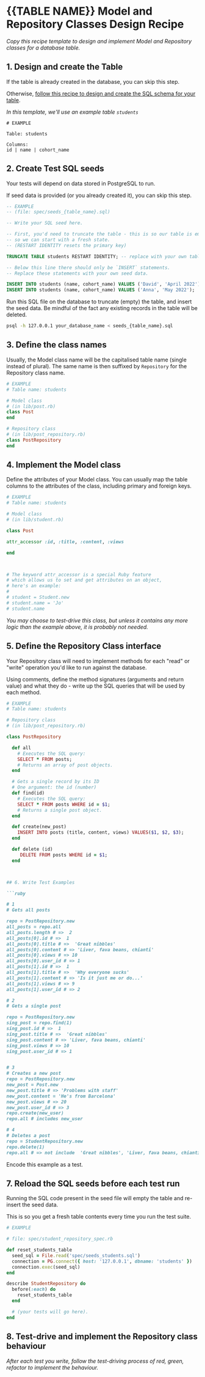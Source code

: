 # {{TABLE NAME}} Model and Repository Classes Design Recipe

_Copy this recipe template to design and implement Model and Repository classes for a database table._

## 1. Design and create the Table

If the table is already created in the database, you can skip this step.

Otherwise, [follow this recipe to design and create the SQL schema for your table](./single_table_design_recipe_template.md).

*In this template, we'll use an example table `students`*

```
# EXAMPLE

Table: students

Columns:
id | name | cohort_name
```

## 2. Create Test SQL seeds

Your tests will depend on data stored in PostgreSQL to run.

If seed data is provided (or you already created it), you can skip this step.

```sql
-- EXAMPLE
-- (file: spec/seeds_{table_name}.sql)

-- Write your SQL seed here. 

-- First, you'd need to truncate the table - this is so our table is emptied between each test run,
-- so we can start with a fresh state.
-- (RESTART IDENTITY resets the primary key)

TRUNCATE TABLE students RESTART IDENTITY; -- replace with your own table name.

-- Below this line there should only be `INSERT` statements.
-- Replace these statements with your own seed data.

INSERT INTO students (name, cohort_name) VALUES ('David', 'April 2022');
INSERT INTO students (name, cohort_name) VALUES ('Anna', 'May 2022');
```

Run this SQL file on the database to truncate (empty) the table, and insert the seed data. Be mindful of the fact any existing records in the table will be deleted.

```bash
psql -h 127.0.0.1 your_database_name < seeds_{table_name}.sql
```

## 3. Define the class names

Usually, the Model class name will be the capitalised table name (single instead of plural). The same name is then suffixed by `Repository` for the Repository class name.

```ruby
# EXAMPLE
# Table name: students

# Model class
# (in lib/post.rb)
class Post
end

# Repository class
# (in lib/post_repository.rb)
class PostRepository
end
```

## 4. Implement the Model class

Define the attributes of your Model class. You can usually map the table columns to the attributes of the class, including primary and foreign keys.

```ruby
# EXAMPLE
# Table name: students

# Model class
# (in lib/student.rb)

class Post

attr_accessor :id, :title, :content, :views

end



# The keyword attr_accessor is a special Ruby feature
# which allows us to set and get attributes on an object,
# here's an example:
#
# student = Student.new
# student.name = 'Jo'
# student.name
```

*You may choose to test-drive this class, but unless it contains any more logic than the example above, it is probably not needed.*

## 5. Define the Repository Class interface

Your Repository class will need to implement methods for each "read" or "write" operation you'd like to run against the database.

Using comments, define the method signatures (arguments and return value) and what they do - write up the SQL queries that will be used by each method.

```ruby
# EXAMPLE
# Table name: students

# Repository class
# (in lib/post_repository.rb)

class PostRepository

  def all
    # Executes the SQL query:
    SELECT * FROM posts;
    # Returns an array of post objects.
  end

  # Gets a single record by its ID
  # One argument: the id (number)
  def find(id)
    # Executes the SQL query:
    SELECT * FROM posts WHERE id = $1;
    # Returns a single post object.
  end

  def create(new_post)
    INSERT INTO posts (title, content, views) VALUES($1, $2, $3);
  end

  def delete (id)
     DELETE FROM posts WHERE id = $1;
  end



## 6. Write Test Examples

```ruby

# 1
# Gets all posts

repo = PostRepository.new
all_posts = repo.all
all_posts.length # =>  2
all_posts[0].id # =>  1
all_posts[0].title # =>  'Great nibbles'
all_posts[0].content # => 'Liver, fava beans, chianti'
all_posts[0].views # => 10
all_posts[0].user_id # => 1
all_posts[1].id # =>  1
all_posts[1].title # =>  'Why everyone sucks'
all_posts[1].content # => 'Is it just me or do...'
all_posts[1].views # => 9
all_posts[1].user_id # => 2

# 2
# Gets a single post

repo = PostRepository.new
sing_post = repo.find(1)
sing_post.id # =>  1
sing_post.title # =>  'Great nibbles'
sing_post.content # => 'Liver, fava beans, chianti'
sing_post.views # => 10
sing_post.user_id # => 1


# 3
# Creates a new post
repo = PostRepository.new
new_post = Post.new
new_post.title # => 'Problems with staff'
new_post.content = 'He's from Barcelona'
new_post.views # => 20
new_post.user_id # => 3
repo.create(new_user)
repo.all # includes new_user

# 4
# Deletes a post
repo = StudentRepository.new
repo.delete(1)
repo.all # => not include  'Great nibbles', 'Liver, fava beans, chianti'
```


Encode this example as a test.

## 7. Reload the SQL seeds before each test run

Running the SQL code present in the seed file will empty the table and re-insert the seed data.

This is so you get a fresh table contents every time you run the test suite.

```ruby
# EXAMPLE

# file: spec/student_repository_spec.rb

def reset_students_table
  seed_sql = File.read('spec/seeds_students.sql')
  connection = PG.connect({ host: '127.0.0.1', dbname: 'students' })
  connection.exec(seed_sql)
end

describe StudentRepository do
  before(:each) do 
    reset_students_table
  end

  # (your tests will go here).
end
```

## 8. Test-drive and implement the Repository class behaviour

_After each test you write, follow the test-driving process of red, green, refactor to implement the behaviour._



